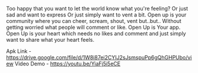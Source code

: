 Too happy that you want to let the world know what you're feeling?
Or just sad and want to express
Or just simply want to vent a bit.
Open up is your community where you can cheer, scream, shout, vent but..but..
Without getting worried what people will comment or like.
Open Up is Your app. Open Up is your heart which needs no likes and comment and just simply want to share what your heart feels.

 Apk Link - https://drive.google.com/file/d/1W8i87ei2CYIJ2sJsmspuPp6gQhGHPUbo/view
 Video Demo - https://youtu.be/YiaFj5i5eCE
